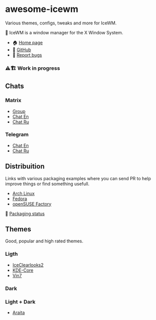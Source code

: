 # awesome-icewm

Various themes, configs, tweaks and more for IceWM.

🥶 IceWM is a window manager for the X Window System.

- 🏠 [Home page](https://ice-wm.org)
- 🔗 [GitHub](https://github.com/bbidulock/icewm)
- 🐞 [Report bugs](https://github.com/bbidulock/icewm/issues)

### ⚠️🏗 Work in progress

## Chats

### Matrix

- [Group](https://matrix.to/#/+icewm:matrix.org)
- [Chat En](https://matrix.to/#/#icewm:matrix.org)
- [Chat Ru](https://matrix.to/#/#icewm-ru:matrix.org)

### Telegram

- [Chat En](https://t.me/icewm)
- [Chat Ru](https://t.me/icewm_ru)

## Distribuition

Links with various packaging examples where you can send PR to help improve things or find something usefull.

- [Arch Linux](https://git.archlinux.org/svntogit/packages.git/tree/trunk/PKGBUILD?h=packages/icewm)
- [Fedora](https://src.fedoraproject.org/rpms/icewm/blob/master/f/icewm.spec)
- [openSUSE Factory](https://build.opensuse.org/package/view_file/openSUSE:Factory/icewm/icewm.spec?expand=1)

🔗 [Packaging status](https://repology.org/project/icewm/versions)

## Themes

Good, popular and high rated themes.

### Ligth

- [IceClearlooks2](https://www.box-look.org/p/1310273/)
- [KDE-Core](https://www.box-look.org/p/1266477/)
- [Vin7](https://www.box-look.org/p/1163246/)

### Dark

### Light + Dark

- [Araita](https://www.box-look.org/p/1321163/)
